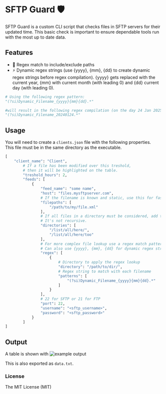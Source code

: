 # SFTP Guard 🛡
SFTP Guard is a custom CLI script that checks files in SFTP servers for their updated time. This basic check is important to ensure dependable tools run with the most up to date data.

## Features
- 🔎 Regex match to include/exclude paths
- ⚡ Dynamic regex strings (use {yyyy}, {mm}, {dd} to create dynamic regex strings before regex compilation). {yyyy} gets replaced with the current year, {mm} with current month (with leading 0) and {dd} current day (with leading 0).
```py
# Using the following regex pattern:
"(?si)Dynamic_Filename_{yyyy}{mm}{dd}.*"

#will result in the following regex compilation (on the day 24 Jan 2025)
"(?si)Dynamic_Filename_20240124.*" 
```


## Usage
You will need to create a `clients.json` file with the following properties. This file must be in the same directory as the executable.
```py
[
    "client_name": "Client",
        # If a file has been modified over this treshold, 
        # then it will be highlighted on the table.
        "treshold_hours": 2,  
        "feeds": [
            {
                "feed_name": "some name",
                "host": "files.mysftpserver.com",
                # If the filename is known and static, use this for faster results.
                "filepaths": [
                    "/path/to/my/file.xml"
                ], 
                # If all files in a directory must be considered, add the directory path here. 
                # It's not recursive.
                "directories": [
                    "/list/all/here/",
                    "/list/all/here/too"
                ],
                # For more complex file lookup use a regex match pattern. 
                # Can also use {yyyy}, {mm}, {dd} for dynamic regex string compilation.
                "regex": [
                    {
                        # Directory to apply the regex lookup
                        "directory": "/path/to/dir/",
                        # Regex string to match with each filename
                        "patterns": [
                            "(?si)Dynamic_Filename_{yyyy}{mm}{dd}.*"
                        ]
                    }
                ],
                # 22 for SFTP or 21 for FTP
                "port": 22, 
                "username": "<sftp_username>",
                "password": "<sftp_password>"
            }
        ]
]

```

## Output
A table is shown with 
![example output](https:#github.com/joaooliveirapro/sftpguard/blob/main/assets/example1.png)

This is also exported as `data.txt`.


### License
The MIT License (MIT)